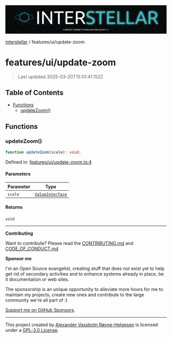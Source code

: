 <div><img alt="SPECCER logo" src="https://raw.githubusercontent.com/phun-ky/interstellar/main/public/interstellar-header.png" style="max-height:120px;"/></div>

[interstellar](../../README.md) / features/ui/update-zoom

# features/ui/update-zoom

> Last updated 2025-03-20T15:01:41.152Z

## Table of Contents

- [Functions](#functions)
  - [updateZoom()](#updatezoom)

## Functions

### updateZoom()

```ts
function updateZoom(scale): void;
```

Defined in:
[features/ui/update-zoom.ts:4](https://github.com/phun-ky/interstellar/blob/main/src/features/ui/update-zoom.ts#L4)

#### Parameters

| Parameter | Type                                                       |
| --------- | ---------------------------------------------------------- |
| `scale`   | [`ValueInterface`](../../types/distance.md#valueinterface) |

#### Returns

`void`

---

**Contributing**

Want to contribute? Please read the
[CONTRIBUTING.md](https://github.com/phun-ky/interstellar/blob/main/CONTRIBUTING.md)
and
[CODE_OF_CONDUCT.md](https://github.com/phun-ky/interstellar/blob/main/CODE_OF_CONDUCT.md)

**Sponsor me**

I'm an Open Source evangelist, creating stuff that does not exist yet to help
get rid of secondary activities and to enhance systems already in place, be it
documentation or web sites.

The sponsorship is an unique opportunity to alleviate more hours for me to
maintain my projects, create new ones and contribute to the large community
we're all part of :)

[Support me on GitHub Sponsors](https://github.com/sponsors/phun-ky).

---

This project created by [Alexander Vassbotn Røyne-Helgesen](http://phun-ky.net)
is licensed under a
[GPL-3.0 License](https://choosealicense.com/licenses/gpl-3.0/).

